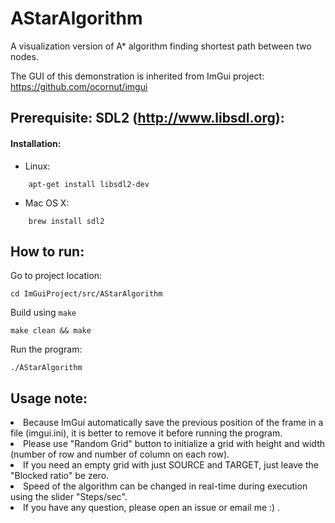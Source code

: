 # AStarAlgorithm
A visualization version of A* algorithm finding shortest path between two nodes.

The GUI of this demonstration is inherited from ImGui project: https://github.com/ocornut/imgui

## Prerequisite: SDL2 (http://www.libsdl.org):
#### Installation:
- Linux:

```
    apt-get install libsdl2-dev
```
- Mac OS X:
```
    brew install sdl2
```
## How to run:

Go to project location:
```
cd ImGuiProject/src/AStarAlgorithm
```

Build using `make`
```
make clean && make
````

Run the program:
```
./AStarAlgorithm
```

## Usage note:
<li> Because ImGui automatically save the previous position of the frame in a file (imgui.ini), it is better to remove it before running the program.
<li> Please use "Random Grid" button to initialize a grid with height and width (number of row and number of column on each row).
<li> If you need an empty grid with just SOURCE and TARGET, just leave the "Blocked ratio" be zero.
<li> Speed of the algorithm can be changed in real-time during execution using the slider "Steps/sec".
<li> If you have any question, please open an issue or email me :) .
